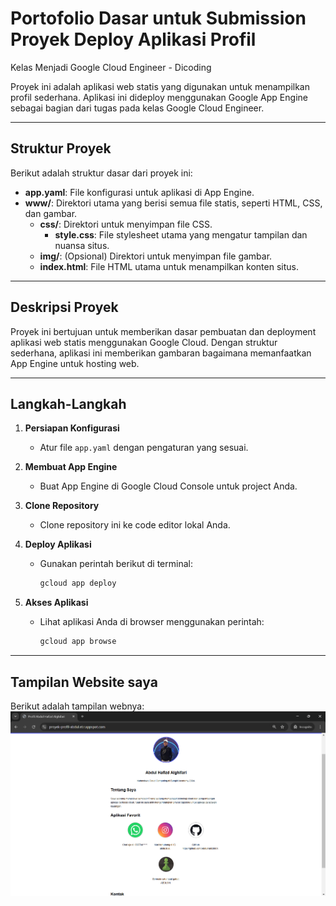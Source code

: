 # Portofolio Dasar untuk Submission Proyek Deploy Aplikasi Profil  
Kelas Menjadi Google Cloud Engineer - Dicoding  

Proyek ini adalah aplikasi web statis yang digunakan untuk menampilkan profil sederhana. Aplikasi ini dideploy menggunakan Google App Engine sebagai bagian dari tugas pada kelas Google Cloud Engineer.  

---

## Struktur Proyek
Berikut adalah struktur dasar dari proyek ini:  
- **app.yaml**: File konfigurasi untuk aplikasi di App Engine.  
- **www/**: Direktori utama yang berisi semua file statis, seperti HTML, CSS, dan gambar.  
  - **css/**: Direktori untuk menyimpan file CSS.  
    - **style.css**: File stylesheet utama yang mengatur tampilan dan nuansa situs.  
  - **img/**: (Opsional) Direktori untuk menyimpan file gambar.  
  - **index.html**: File HTML utama untuk menampilkan konten situs.  

---

## Deskripsi Proyek
Proyek ini bertujuan untuk memberikan dasar pembuatan dan deployment aplikasi web statis menggunakan Google Cloud. Dengan struktur sederhana, aplikasi ini memberikan gambaran bagaimana memanfaatkan App Engine untuk hosting web.

---

## Langkah-Langkah
1. **Persiapan Konfigurasi**  
   - Atur file `app.yaml` dengan pengaturan yang sesuai.  

2. **Membuat App Engine**  
   - Buat App Engine di Google Cloud Console untuk project Anda.  

3. **Clone Repository**  
   - Clone repository ini ke code editor lokal Anda.  

4. **Deploy Aplikasi**  
   - Gunakan perintah berikut di terminal:  
     ```bash
     gcloud app deploy
     ```  

5. **Akses Aplikasi**  
   - Lihat aplikasi Anda di browser menggunakan perintah:  
     ```bash
     gcloud app browse
     ```  

---

## Tampilan Website saya
Berikut adalah tampilan webnya:  
![Tampilan Aplikasi](https://github.com/AbdulHafizd001/Proyek-Deploy-Aplikasi-Profile/blob/main/Documentation/Interface%20Web.png)  

